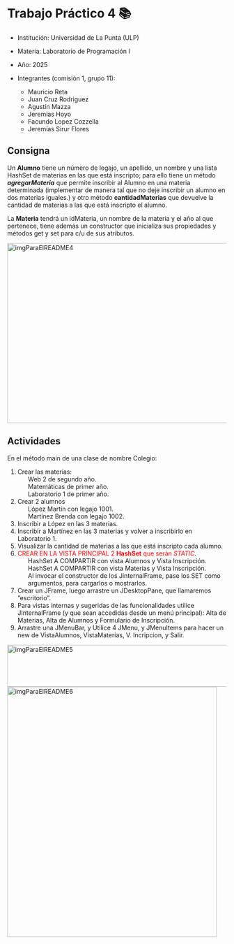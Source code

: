 # Trabajo Práctico 4 📚
- Institución: Universidad de La Punta (ULP)
- Materia: Laboratorio de Programación I
- Año: 2025
- Integrantes (comisión 1, grupo 11):
  
  - Mauricio Reta
  - Juan Cruz Rodriguez
  - Agustín Mazza
  - Jeremías Hoyo
  - Facundo Lopez Cozzella
  - Jeremías Sirur Flores

## Consigna
<p>Un <b>Alumno</b> tiene un número de legajo, un apellido, un nombre y una lista HashSet de materias en las
que está inscripto; para ello tiene un método <i><b>agregarMateria</b></i> que permite inscribir al Alumno en
una materia determinada (implementar de manera tal que no deje inscribir un alumno en dos
materias iguales.) y otro método <b>cantidadMaterias</b> que devuelve la cantidad de materias a las que
está inscripto el alumno.</p>

<p>La <b>Materia</b> tendrá un
idMateria, un nombre de la
materia y el año al que
pertenece, tiene además un
constructor que inicializa sus
propiedades y métodos get y
set para c/u de sus atributos.</p>

<img width="731" height="412" alt="imgParaElREADME4" src="https://github.com/user-attachments/assets/918d352a-9b81-41e9-bee4-66ce09052c9b"/>

## Actividades
<p>En el método main de una clase de nombre Colegio:</p>
<ol>
  <li>Crear las materias:
    <ul>Web 2 de segundo año.</ul>
    <ul>Matemáticas de primer año.</ul>
    <ul>Laboratorio 1 de primer año.</ul>
  </li>
  <li>Crear 2 alumnos 
    <ul>López Martín con legajo 1001.</ul>
    <ul>Martínez Brenda con legajo 1002.</ul>
  </li>
  <li>Inscribir a López en las 3 materias.</li>
  <li>Inscribir a Martínez en las 3 materias y volver a inscribirlo en Laboratorio 1.</li>
  <li>Visualizar la cantidad de materias a las que está inscripto cada alumno.</li>
  <li><span style="color: red;">CREAR EN LA VISTA PRINCIPAL 2 <b>HashSet</b> que serán <i>STATIC</i></span>.
    <ul><span style="color: light-blue;">HashSet <Alumno> A COMPARTIR con vista Alumnos y Vista Inscripción.</span></ul>
    <ul><span style="color: light-blue;">HashSet <Materia> A COMPARTIR con vista Materias y Vista Inscripción.</span></ul>
    <ul><span style="color: light-blue;">Al invocar el constructor de los JinternalFrame, pase los SET como argumentos, para cargarlos o mostrarlos.</span></ul>
  </li>
  <li>Crear un JFrame, luego arrastre un JDesktopPane, que llamaremos ”escritorio”.</li>
  <li>Para vistas internas y sugeridas de las funcionalidades utilice JInternalFrame (y que sean accedidas desde un menú principal): Alta de Materias, Alta de         Alumnos y Formulario de Inscripción.</li>
  <li>Arrastre una JMenuBar, y Utilice 4 JMenu, y JMenuItems para hacer un new de VistaAlumnos, VistaMaterias, V. Incripcion, y Salir.</li>
</ol>

<img width="556" height="96" alt="imgParaElREADME5" src="https://github.com/user-attachments/assets/73eb7b25-1165-4a72-b9e8-1b148a797227"/>
<img width="481" height="573" alt="imgParaElREADME6" src="https://github.com/user-attachments/assets/38fbe293-ad94-4087-b6aa-de8ae20c26db"/>


